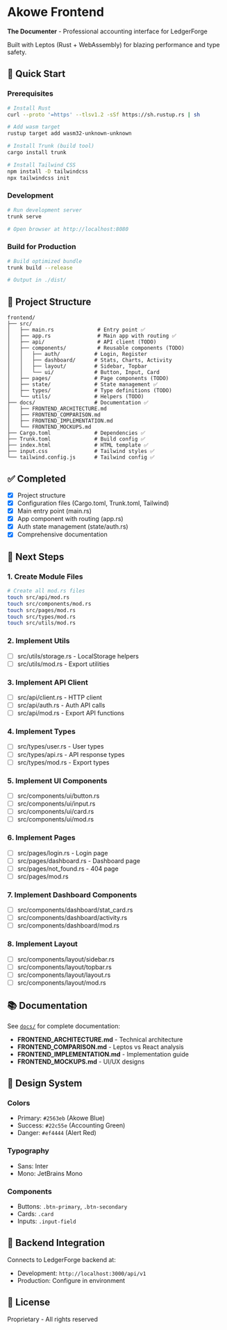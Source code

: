 # Akowe Frontend

**The Documenter** - Professional accounting interface for LedgerForge

Built with Leptos (Rust + WebAssembly) for blazing performance and type safety.

## 🚀 Quick Start

### Prerequisites

```bash
# Install Rust
curl --proto '=https' --tlsv1.2 -sSf https://sh.rustup.rs | sh

# Add wasm target
rustup target add wasm32-unknown-unknown

# Install Trunk (build tool)
cargo install trunk

# Install Tailwind CSS
npm install -D tailwindcss
npx tailwindcss init
```

### Development

```bash
# Run development server
trunk serve

# Open browser at http://localhost:8080
```

### Build for Production

```bash
# Build optimized bundle
trunk build --release

# Output in ./dist/
```

## 📁 Project Structure

```
frontend/
├── src/
│   ├── main.rs              # Entry point ✅
│   ├── app.rs               # Main app with routing ✅
│   ├── api/                 # API client (TODO)
│   ├── components/          # Reusable components (TODO)
│   │   ├── auth/           # Login, Register
│   │   ├── dashboard/      # Stats, Charts, Activity
│   │   ├── layout/         # Sidebar, Topbar
│   │   └── ui/             # Button, Input, Card
│   ├── pages/              # Page components (TODO)
│   ├── state/              # State management ✅
│   ├── types/              # Type definitions (TODO)
│   └── utils/              # Helpers (TODO)
├── docs/                   # Documentation ✅
│   ├── FRONTEND_ARCHITECTURE.md
│   ├── FRONTEND_COMPARISON.md
│   ├── FRONTEND_IMPLEMENTATION.md
│   └── FRONTEND_MOCKUPS.md
├── Cargo.toml              # Dependencies ✅
├── Trunk.toml              # Build config ✅
├── index.html              # HTML template ✅
├── input.css               # Tailwind styles ✅
└── tailwind.config.js      # Tailwind config ✅
```

## ✅ Completed

- [x] Project structure
- [x] Configuration files (Cargo.toml, Trunk.toml, Tailwind)
- [x] Main entry point (main.rs)
- [x] App component with routing (app.rs)
- [x] Auth state management (state/auth.rs)
- [x] Comprehensive documentation

## 🚧 Next Steps

### 1. Create Module Files
```bash
# Create all mod.rs files
touch src/api/mod.rs
touch src/components/mod.rs
touch src/pages/mod.rs
touch src/types/mod.rs
touch src/utils/mod.rs
```

### 2. Implement Utils
- [ ] src/utils/storage.rs - LocalStorage helpers
- [ ] src/utils/mod.rs - Export utilities

### 3. Implement API Client
- [ ] src/api/client.rs - HTTP client
- [ ] src/api/auth.rs - Auth API calls
- [ ] src/api/mod.rs - Export API functions

### 4. Implement Types
- [ ] src/types/user.rs - User types
- [ ] src/types/api.rs - API response types
- [ ] src/types/mod.rs - Export types

### 5. Implement UI Components
- [ ] src/components/ui/button.rs
- [ ] src/components/ui/input.rs
- [ ] src/components/ui/card.rs
- [ ] src/components/ui/mod.rs

### 6. Implement Pages
- [ ] src/pages/login.rs - Login page
- [ ] src/pages/dashboard.rs - Dashboard page
- [ ] src/pages/not_found.rs - 404 page
- [ ] src/pages/mod.rs

### 7. Implement Dashboard Components
- [ ] src/components/dashboard/stat_card.rs
- [ ] src/components/dashboard/activity.rs
- [ ] src/components/dashboard/mod.rs

### 8. Implement Layout
- [ ] src/components/layout/sidebar.rs
- [ ] src/components/layout/topbar.rs
- [ ] src/components/layout/layout.rs
- [ ] src/components/layout/mod.rs

## 📚 Documentation

See [`docs/`](./docs/) for complete documentation:

- **FRONTEND_ARCHITECTURE.md** - Technical architecture
- **FRONTEND_COMPARISON.md** - Leptos vs React analysis
- **FRONTEND_IMPLEMENTATION.md** - Implementation guide
- **FRONTEND_MOCKUPS.md** - UI/UX designs

## 🎨 Design System

### Colors
- Primary: `#2563eb` (Akowe Blue)
- Success: `#22c55e` (Accounting Green)
- Danger: `#ef4444` (Alert Red)

### Typography
- Sans: Inter
- Mono: JetBrains Mono

### Components
- Buttons: `.btn-primary`, `.btn-secondary`
- Cards: `.card`
- Inputs: `.input-field`

## 🔗 Backend Integration

Connects to LedgerForge backend at:
- Development: `http://localhost:3000/api/v1`
- Production: Configure in environment

## 📝 License

Proprietary - All rights reserved
